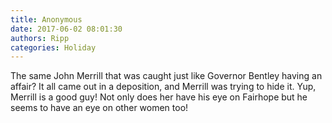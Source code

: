 ```yaml
---
title: Anonymous
date: 2017-06-02 08:01:30
authors: Ripp
categories: Holiday
---
```


 The same John Merrill that was caught just like Governor Bentley having an affair? It all came out in a deposition, and Merrill was trying to hide it. Yup, Merrill is a good guy! Not only does her have his eye on Fairhope but he seems to have an eye on other women too!